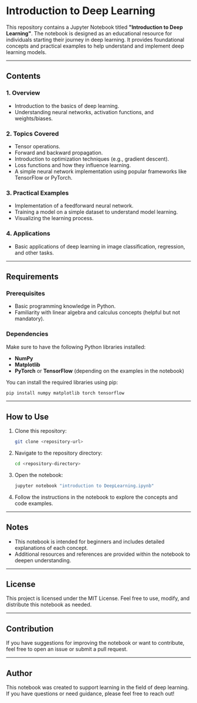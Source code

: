 # Introduction to Deep Learning

This repository contains a Jupyter Notebook titled **"Introduction to Deep Learning"**. The notebook is designed as an educational resource for individuals starting their journey in deep learning. It provides foundational concepts and practical examples to help understand and implement deep learning models.

---

## Contents

### 1. Overview
- Introduction to the basics of deep learning.
- Understanding neural networks, activation functions, and weights/biases.

### 2. Topics Covered
- Tensor operations.
- Forward and backward propagation.
- Introduction to optimization techniques (e.g., gradient descent).
- Loss functions and how they influence learning.
- A simple neural network implementation using popular frameworks like TensorFlow or PyTorch.

### 3. Practical Examples
- Implementation of a feedforward neural network.
- Training a model on a simple dataset to understand model learning.
- Visualizing the learning process.

### 4. Applications
- Basic applications of deep learning in image classification, regression, and other tasks.

---

## Requirements

### Prerequisites
- Basic programming knowledge in Python.
- Familiarity with linear algebra and calculus concepts (helpful but not mandatory).

### Dependencies
Make sure to have the following Python libraries installed:
- **NumPy**
- **Matplotlib**
- **PyTorch** or **TensorFlow** (depending on the examples in the notebook)

You can install the required libraries using pip:
```bash
pip install numpy matplotlib torch tensorflow
```

---

## How to Use

1. Clone this repository:
   ```bash
   git clone <repository-url>
   ```

2. Navigate to the repository directory:
   ```bash
   cd <repository-directory>
   ```

3. Open the notebook:
   ```bash
   jupyter notebook "introduction to DeepLearning.ipynb"
   ```

4. Follow the instructions in the notebook to explore the concepts and code examples.

---

## Notes
- This notebook is intended for beginners and includes detailed explanations of each concept.
- Additional resources and references are provided within the notebook to deepen understanding.

---

## License
This project is licensed under the MIT License. Feel free to use, modify, and distribute this notebook as needed.

---

## Contribution
If you have suggestions for improving the notebook or want to contribute, feel free to open an issue or submit a pull request.

---

## Author
This notebook was created to support learning in the field of deep learning. If you have questions or need guidance, please feel free to reach out!

